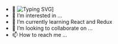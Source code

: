 - 👋 ![Typing SVG](https://readme-typing-svg.herokuapp.com?color=%23F765D6&lines=Hi%2C+I'm+Alex+Horton)]
- 👀 I’m interested in ...
- 🌱 I’m currently learning React and Redux
- 💞️ I’m looking to collaborate on ...
- 📫 How to reach me ...


